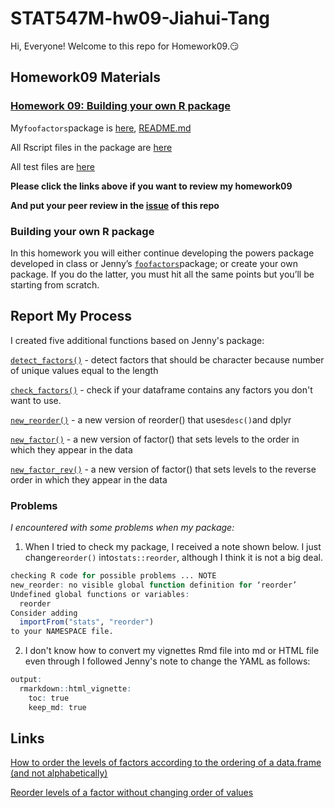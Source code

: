 
# STAT547M-hw09-Jiahui-Tang

Hi, Everyone! Welcome to this repo for Homework09.:smirk:

## Homework09 Materials

### [Homework 09: Building your own R package](http://stat545.com/hw09_package.html)

My`foofactors`package is [here](https://github.com/Tangjiahui26/foofactors), [README.md](https://github.com/Tangjiahui26/foofactors/blob/master/README.md)

All Rscript files in the package are [here](https://github.com/Tangjiahui26/foofactors/tree/master/R)

All test files are [here](https://github.com/Tangjiahui26/foofactors/tree/master/tests/testthat)

**Please click the links above if you want to review my homework09**

**And put your peer review in the [issue](https://github.com/Tangjiahui26/STAT545-hw-Tang-Jiahui/issues/11) of this repo**

### Building your own R package

In this homework you will either continue developing the powers package developed in class or Jenny’s [`foofactors`](https://github.com/jennybc/foofactors)package; or create your own package. If you do the latter, you must hit all the same points but you’ll be starting from scratch.

## Report My Process

I created five additional functions based on Jenny's package:

[`detect_factors()`](https://github.com/Tangjiahui26/foofactors/blob/master/R/detect_factors.R) - detect factors that should be character because number of unique values equal to the length

[`check_factors()`](https://github.com/Tangjiahui26/foofactors/blob/master/R/check_factors.R) - check if your dataframe contains any factors you don't want to use.

[`new_reorder()`](https://github.com/Tangjiahui26/foofactors/blob/master/R/new_reorder.R) - a new version of reorder() that uses`desc()`and dplyr

[`new_factor()`](https://github.com/Tangjiahui26/foofactors/blob/master/R/new_factors.R) - a new version of factor() that sets levels to the order in which they appear in the data

[`new_factor_rev()`](https://github.com/Tangjiahui26/foofactors/blob/master/R/new_factors.R) - a new version of factor() that sets levels to the reverse order in which they appear in the data

### Problems

*I encountered with some problems when my package:*

1. When I tried to check my package, I received a note shown below. I just change`reorder()` into`stats::reorder`, although I think it is not a big deal.

```R
checking R code for possible problems ... NOTE
new_reorder: no visible global function definition for ‘reorder’
Undefined global functions or variables:
  reorder
Consider adding
  importFrom("stats", "reorder")
to your NAMESPACE file.
```

2. I don't know how to convert my vignettes Rmd file into md or HTML file even through I followed Jenny's note to change the YAML as follows:

```R
output:
  rmarkdown::html_vignette:
    toc: true
    keep_md: true
```

## Links

[How to order the levels of factors according to the ordering of a data.frame (and not alphabetically)](https://stackoverflow.com/questions/25098107/how-to-order-the-levels-of-factors-according-to-the-ordering-of-a-data-frame-an)

[Reorder levels of a factor without changing order of values](https://stackoverflow.com/questions/2375587/reorder-levels-of-a-factor-without-changing-order-of-values)

